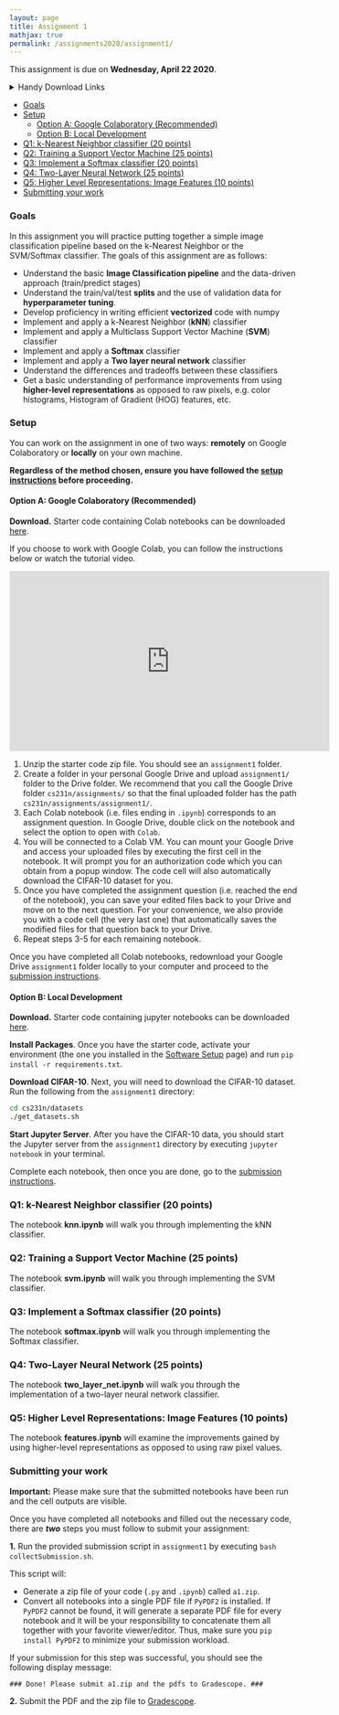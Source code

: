 ```yaml
---
layout: page
title: Assignment 1
mathjax: true
permalink: /assignments2020/assignment1/
---
```


This assignment is due on **Wednesday, April 22 2020**.

<details>
<summary>Handy Download Links</summary>

 <ul>
  <li><a href="">Option A: Colab starter code</a></li>
  <li><a href="">Option B: Jupyter starter code</a></li>
</ul>
</details>

- [Goals](#goals)
- [Setup](#setup)
  - [Option A: Google Colaboratory (Recommended)](#option-a-google-colaboratory-recommended)
  - [Option B: Local Development](#option-b-local-development)
- [Q1: k-Nearest Neighbor classifier (20 points)](#q1-k-nearest-neighbor-classifier-20-points)
- [Q2: Training a Support Vector Machine (25 points)](#q2-training-a-support-vector-machine-25-points)
- [Q3: Implement a Softmax classifier (20 points)](#q3-implement-a-softmax-classifier-20-points)
- [Q4: Two-Layer Neural Network (25 points)](#q4-two-layer-neural-network-25-points)
- [Q5: Higher Level Representations: Image Features (10 points)](#q5-higher-level-representations-image-features-10-points)
- [Submitting your work](#submitting-your-work)

### Goals

In this assignment you will practice putting together a simple image classification pipeline based on the k-Nearest Neighbor or the SVM/Softmax classifier. The goals of this assignment are as follows:

- Understand the basic **Image Classification pipeline** and the data-driven approach (train/predict stages)
- Understand the train/val/test **splits** and the use of validation data for **hyperparameter tuning**.
- Develop proficiency in writing efficient **vectorized** code with numpy
- Implement and apply a k-Nearest Neighbor (**kNN**) classifier
- Implement and apply a Multiclass Support Vector Machine (**SVM**) classifier
- Implement and apply a **Softmax** classifier
- Implement and apply a **Two layer neural network** classifier
- Understand the differences and tradeoffs between these classifiers
- Get a basic understanding of performance improvements from using **higher-level representations** as opposed to raw pixels, e.g. color histograms, Histogram of Gradient (HOG) features, etc.

### Setup

You can work on the assignment in one of two ways: **remotely** on Google Colaboratory or **locally** on your own machine.

**Regardless of the method chosen, ensure you have followed the [setup instructions](/setup-instructions) before proceeding.**

#### Option A: Google Colaboratory (Recommended)

**Download.** Starter code containing Colab notebooks can be downloaded [here]().

If you choose to work with Google Colab, you can follow the instructions below or watch the tutorial video.

<iframe style="display: block; margin: auto;" width="560" height="315" src="https://www.youtube.com/embed/qvwYtun1uhQ" frameborder="0" allowfullscreen></iframe>

1. Unzip the starter code zip file. You should see an `assignment1` folder.
2. Create a folder in your personal Google Drive and upload `assignment1/` folder to the Drive folder. We recommend that you call the Google Drive folder `cs231n/assignments/` so that the final uploaded folder has the path `cs231n/assignments/assignment1/`.
3. Each Colab notebook (i.e. files ending in `.ipynb`) corresponds to an assignment question. In Google Drive, double click on the notebook and select the option to open with `Colab`.
4. You will be connected to a Colab VM. You can mount your Google Drive and access your uploaded
files by executing the first cell in the notebook. It will prompt you for an authorization code which you can obtain
from a popup window. The code cell will also automatically download the CIFAR-10 dataset for you.
5. Once you have completed the assignment question (i.e. reached the end of the notebook), you can save your edited files back to your Drive and move on to the next question. For your convenience, we also provide you with a code cell (the very last one) that automatically saves the modified files for that question back to your Drive.
6. Repeat steps 3-5 for each remaining notebook.

Once you have completed all Colab notebooks, redownload your Google Drive `assignment1` folder locally to your computer and proceed to the [submission instructions](#submitting-your-work).

#### Option B: Local Development

**Download.** Starter code containing jupyter notebooks can be downloaded [here]().

**Install Packages**. Once you have the starter code, activate your environment (the one you installed in the [Software Setup]({{site.baseurl}}/setup-instructions/) page) and run `pip install -r requirements.txt`.

**Download CIFAR-10**. Next, you will need to download the CIFAR-10 dataset. Run the following from the `assignment1` directory:

```bash
cd cs231n/datasets
./get_datasets.sh
```
**Start Jupyter Server**. After you have the CIFAR-10 data, you should start the Jupyter server from the
`assignment1` directory by executing `jupyter notebook` in your terminal.

Complete each notebook, then once you are done, go to the [submission instructions](#submitting-your-work).

### Q1: k-Nearest Neighbor classifier (20 points)

The notebook **knn.ipynb** will walk you through implementing the kNN classifier.

### Q2: Training a Support Vector Machine (25 points)

The notebook **svm.ipynb** will walk you through implementing the SVM classifier.

### Q3: Implement a Softmax classifier (20 points)

The notebook **softmax.ipynb** will walk you through implementing the Softmax classifier.

### Q4: Two-Layer Neural Network (25 points)

The notebook **two\_layer\_net.ipynb** will walk you through the implementation of a two-layer neural network classifier.

### Q5: Higher Level Representations: Image Features (10 points)

The notebook **features.ipynb** will examine the improvements gained by using higher-level representations
as opposed to using raw pixel values.

### Submitting your work

**Important:** Please make sure that the submitted notebooks have been run and the cell outputs are visible.

Once you have completed all notebooks and filled out the necessary code, there are **_two_** steps you must follow to submit your assignment:

**1.** Run the provided submission script in `assignment1` by executing `bash collectSubmission.sh`.

This script will:

* Generate a zip file of your code (`.py` and `.ipynb`) called `a1.zip`.
* Convert all notebooks into a single PDF file if `PyPDF2` is installed. If `PyPDF2` cannot be found,
  it will generate a separate PDF file for every notebook and it will be your responsibility to concatenate
  them all together with your favorite viewer/editor. Thus, make sure you `pip install PyPDF2`
  to minimize your submission workload.

If your submission for this step was successful, you should see the following display message:

`### Done! Please submit a1.zip and the pdfs to Gradescope. ###`

**2.** Submit the PDF and the zip file to [Gradescope](https://www.gradescope.com/courses/103764).
